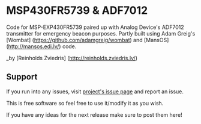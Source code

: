MSP430FR5739 & ADF7012
======================

Code for MSP-EXP430FR5739 paired up with Analog Device's ADF7012 transmitter for emergency beacon purposes. Partly built using Adam Greig's [Wombat] (https://github.com/adamgreig/wombat) and [MansOS] (http://mansos.edi.lv/) code.

_by [Reinholds Zviedris] (http://reinholds.zviedris.lv/)

Support
-------

If you run into any issues, visit [project's issue page](https://github.com/digiblink/msp430fram-adf/issues) and report an issue.

This is free software so feel free to use it/modify it as you wish.

If you have any ideas for the next release make sure to post them here!
